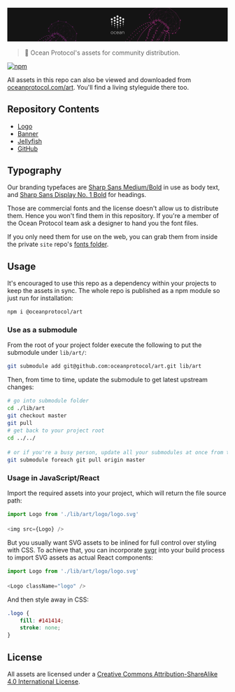 [![art](github/repo-banner@2x.png)](https://oceanprotocol.com)

> 🐳 Ocean Protocol's assets for community distribution.

[![npm](https://img.shields.io/npm/v/@oceanprotocol/art.svg)](https://www.npmjs.com/package/@oceanprotocol/art)

All assets in this repo can also be viewed and downloaded from [oceanprotocol.com/art](https://oceanprotocol.com/art). You'll find a living styleguide there too.

## Repository Contents

- [Logo](logo/)
- [Banner](banner/)
- [Jellyfish](jellyfish/)
- [GitHub](github/)

## Typography

Our branding typefaces are [Sharp Sans Medium/Bold](https://sharptype.co/typefaces/sharp-sans/#features) in use as body text, and [Sharp Sans Display No. 1 Bold](https://sharptype.co/typefaces/sharp-sans-display-no1/) for headings.

Those are commercial fonts and the license doesn't allow us to distribute them. Hence you won't find them in this repository. If you're a member of the Ocean Protocol team ask a designer to hand you the font files.

If you only need them for use on the web, you can grab them from inside the private `site` repo's [fonts folder](https://github.com/oceanprotocol/site/tree/master/public/fonts).

## Usage

It's encouraged to use this repo as a dependency within your projects to keep the assets in sync. The whole repo is published as a npm module so just run for installation:

```bash
npm i @oceanprotocol/art
```

### Use as a submodule

 From the root of your project folder execute the following to put the submodule under `lib/art/`:

```bash
git submodule add git@github.com:oceanprotocol/art.git lib/art
```

Then, from time to time, update the submodule to get latest upstream changes:

```bash
# go into submodule folder
cd ./lib/art
git checkout master
git pull
# get back to your project root
cd ../../

# or if you're a busy person, update all your submodules at once from the root of your project
git submodule foreach git pull origin master
```

### Usage in JavaScript/React

Import the required assets into your project, which will return the file source path:

```js
import Logo from './lib/art/logo/logo.svg'

<img src={Logo} />
```

But you usually want SVG assets to be inlined for full control over styling with CSS. To achieve that, you can incorporate [svgr](https://github.com/smooth-code/svgr) into your build process to import SVG assets as actual React components:

```js
import Logo from './lib/art/logo/logo.svg'

<Logo className="logo" />
```

And then style away in CSS:

```css
.logo {
    fill: #141414;
    stroke: none;
}
```

## License

All assets are licensed under a [Creative Commons Attribution-ShareAlike 4.0 International License](http://creativecommons.org/licenses/by-sa/4.0/).
